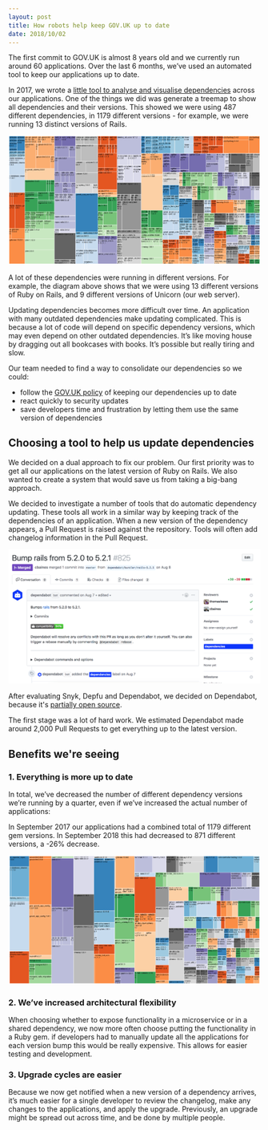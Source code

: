 ```yaml
---
layout: post
title: How robots help keep GOV.UK up to date
date: 2018/10/02
---
```


The first commit to GOV.UK is almost 8 years old and we currently run around 60 applications. Over the last 6 months, we’ve used an automated tool to keep our applications up to date.

In 2017, we wrote a [little tool to analyse and visualise dependencies](https://github.com/alphagov/govuk-dependency-analysis) across our applications. One of the things we did was generate a treemap to show all dependencies and their versions. This showed we were using 487 different dependencies, in 1179 different versions - for example, we were running 13 distinct versions of Rails.

![](/media/2018-10-02-1.png)

A lot of these dependencies were running in different versions. For example, the diagram above shows that we were using 13 different versions of Ruby on Rails, and 9 different versions of Unicorn (our web server).

Updating dependencies becomes more difficult over time. An application with many outdated dependencies make updating complicated. This is because a lot of code will depend on specific dependency versions, which may even depend on other outdated dependencies. It’s like moving house by dragging out all bookcases with books. It’s possible but really tiring and slow.

Our team needed to find a way to consolidate our dependencies so we could:

- follow the [GOV.UK policy](/manual/keeping-software-current.html) of keeping our dependencies up to date
- react quickly to security updates
- save developers time and frustration by letting them use the same version of dependencies

## Choosing a tool to help us update dependencies

We decided on a dual approach to fix our problem. Our first priority was to get all our applications on the latest version of Ruby on Rails. We also wanted to create a system that would save us from taking a big-bang approach.

We decided to investigate a number of tools that do automatic dependency updating. These tools all work in a similar way by keeping track of the dependencies of an application. When a new version of the dependency appears, a Pull Request is raised against the repository. Tools will often add changelog information in the Pull Request.

![](/media/2018-10-02-3.png)

After evaluating Snyk, Depfu and Dependabot, we decided on Dependabot, because it's [partially open source](https://github.com/dependabot/dependabot-core).

The first stage was a lot of hard work. We estimated Dependabot made around 2,000 Pull Requests to get everything up to the latest version.

## Benefits we're seeing

### 1. Everything is more up to date

In total, we’ve decreased the number of different dependency versions we’re running by a quarter, even if we’ve increased the actual number of applications:

In September 2017 our applications had a combined total of 1179 different gem versions. In September 2018 this had decreased to 871 different versions, a -26% decrease.

![](/media/2018-10-02-2.png)

### 2. We’ve increased architectural flexibility

When choosing whether to expose functionality in a microservice or in a shared dependency, we now more often choose putting the functionality in a Ruby gem. if developers had to manually update all the applications for each version bump this would be really expensive. This allows for easier testing and development.

### 3. Upgrade cycles are easier

Because we now get notified when a new version of a dependency arrives, it’s much easier for a single developer to review the changelog, make any changes to the applications, and apply the upgrade. Previously, an upgrade might be spread out across time, and be done by multiple people.
